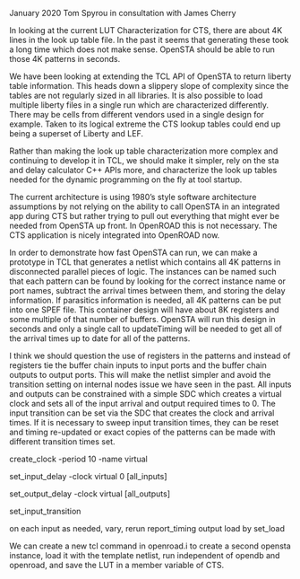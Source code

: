January 2020
Tom Spyrou in consultation with James Cherry

In looking at the current LUT Characterization for CTS, there are about 4K lines in the look up table file. In the past it seems that generating these took a long time which does not make sense. OpenSTA should be able to run those 4K patterns in seconds.

We have been looking at extending the TCL API of OpenSTA to return liberty table information. This heads down a slippery slope of complexity since the tables are not regularly sized in all libraries. It is also possible to load multiple liberty files in a single run which are characterized differently. There may be cells from different vendors used in a single design for example. Taken to its logical extreme the CTS lookup tables could end up being a superset of Liberty and LEF.

Rather than making the look up table characterization more complex and continuing to develop it in TCL, we should make it simpler, rely on the sta and delay calculator C++ APIs more, and characterize the look up tables needed for the dynamic programming on the fly at tool startup. 

The current architecture is using 1980’s style software architecture assumptions by not relying on the ability to call OpenSTA in an integrated app during CTS but rather trying to pull out everything that might ever be needed from OpenSTA up front. In OpenROAD this is not necessary. The CTS application is nicely integrated into OpenROAD now.

In order to demonstrate how fast OpenSTA can run, we can make a prototype in TCL that generates a netlist which contains all 4K patterns in disconnected parallel pieces of logic. The instances can be named such that each pattern can be found by looking for the correct instance name or port names, subtract the arrival times between them, and storing the delay information. If parasitics information is needed, all 4K patterns can be put into one SPEF file. This container design will have about 8K registers and some multiple of that number of buffers. OpenSTA will run this design in seconds and only a single call to updateTiming will be needed to get all of the arrival times up to date for all of the patterns.

I think we should question the use of registers in the patterns and instead of registers tie the buffer chain inputs to input ports and the buffer chain outputs to output ports. This will make the netlist simpler and avoid the transition setting on internal nodes issue we have seen in the past. All inputs and outputs can be constrained with a simple SDC which creates a virtual clock and sets all of the input arrival and output required times to 0. The input transition can be set via the SDC that creates the clock and arrival times. If it is necessary to sweep input transition times, they can be reset and timing re-updated or exact copies of the patterns can be made with different transition times set. 

create_clock -period 10 -name virtual

set_input_delay -clock virtual 0 [all_inputs]

set_output_delay -clock virtual [all_outputs]

set_input_transition 

on each input as needed, vary, rerun report_timing
output load by set_load


We can create a new tcl command in openroad.i to create a second opensta instance, load it with the template netlist, run independent of opendb and openroad, and save the LUT in a member variable of CTS.
